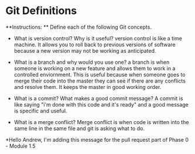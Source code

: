 # Git Definitions

**Instructions: ** Define each of the following Git concepts.

* What is version control?  Why is it useful?
version control is like a time machine.  It allows you to roll back to previous versions of software because a new version may not be working as anticipated.

* What is a branch and why would you use one?
a branch is when someone is working on a new feature and allows them to work in a controlled enviornment. This is useful because when someone goes to merge their code into the master they can see if there are any conflicts and resolve them.  It keeps the master in good working order.

* What is a commit? What makes a good commit message?
A commit is like saying "i'm done with this code and it's ready" and a good message is specific and useful.

* What is a merge conflict?
Merge conflict is when code is written into the same line in the same file and git is asking what to do.

*Hello Andrew, I'm adding this message for the pull request part of Phase 0 - Module 1.5